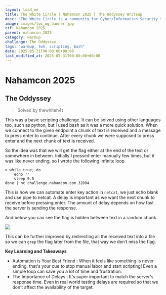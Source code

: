 ```yaml
---
layout: load_md
title: The White Circle | Nahamcon 2025 | The Oddyssey Writeup
desc: "The White Circle is a community for Cyber/Information Security students, enthusiasts and professionals. You can discuss anything related to Security, share your knowledge with others, get help when you need it and proceed further in your journey with amazing people from all over the world."
image: images/twc_og_banner.jpg
ctf: Nahamcon 2025
parent: nahamcon_2025
category: warmup
challenge: The Oddyssey
tags: "warmup, twh, scripting, bash"
date: 2025-05-31T00:00:00+00:00
last_modified_at: 2025-05-31T00:00:00+00:00
---
```


<h1 class="heading card-title white-text">Nahamcon 2025</h1>

## The Oddyssey
> Solved by thewhiteh4t

This was a basic scripting challenge. It can be solved using other languages too, such as python, but I used bash as it was a more quick solution. When we connect to the given endpoint a chunk of text is received and a message to press enter to continue. After every chunk we were supposed to press enter and the next chunk of text is received.

So the idea was that we will get the flag either at the end of the text or somewhere in between. Initially I pressed enter manually few times, but it was like never ending, so I wrote the following infinite loop.


    > while true; do
        echo ''
        sleep 0.5
    done | nc challenge.nahamcon.com 32084

This is how we can automate enter key action in `netcat`, we just echo blank and use pipe to netcat. A delay is important as we want the next chunk to receive before pressing enter. The amount of delay depends on how fast the server is sending the response.

And below you can see the flag is hidden between text in a random chunk.


![](https://i.imgur.com/meAnptz.png)


This can be further improved by redirecting all the received text into a file so we can `grep` the flag later from the file, that way we don’t miss the flag.

**Key Learning and Takeaways**


- Automation is Your Best Friend : When it feels like something is never ending, that's your cue to stop manual labor and start scripting! Even a simple loop can save you a lot of time and frustration.
- The Importance of Delays : It's super important to match the server's response time. Even in real world testing delays are required so that we don’t affect the availability of the target.


